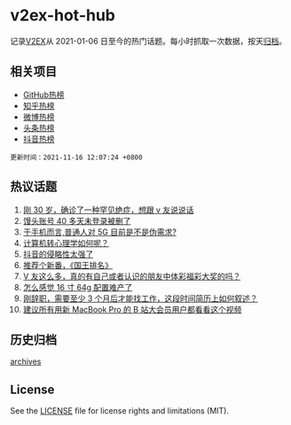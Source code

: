 # v2ex-hot-hub

 记录[V2EX](https://www.v2ex.com/)从 2021-01-06 日至今的热门话题。每小时抓取一次数据，按天[归档](archives)。
 
 ## 相关项目

- [GitHub热榜](https://github.com/lonnyzhang423/github-hot-hub)
- [知乎热榜](https://github.com/lonnyzhang423/zhihu-hot-hub)
- [微博热榜](https://github.com/lonnyzhang423/weibo-hot-hub)
- [头条热榜](https://github.com/lonnyzhang423/toutiao-hot-hub)
- [抖音热榜](https://github.com/lonnyzhang423/douyin-hot-hub)


 `更新时间：2021-11-16 12:07:24 +0800`

## 热议话题

1. [刚 30 岁，确诊了一种罕见绝症，想跟 v 友说说话](https://www.v2ex.com/t/815528)
1. [馒头账号 40 多天未登录被删了](https://www.v2ex.com/t/815556)
1. [于手机而言,普通人对 5G 目前是不是伪需求?](https://www.v2ex.com/t/815490)
1. [计算机转心理学如何呢？](https://www.v2ex.com/t/815516)
1. [抖音的侵略性太强了](https://www.v2ex.com/t/815522)
1. [推荐个新番，《国王排名》](https://www.v2ex.com/t/815499)
1. [V 友这么多，真的有自己或者认识的朋友中体彩福彩大奖的吗？](https://www.v2ex.com/t/815685)
1. [怎么感觉 16 寸 64g 配置难产了](https://www.v2ex.com/t/815514)
1. [刚辞职，需要至少 3 个月后才能找工作，这段时间简历上如何叙述？](https://www.v2ex.com/t/815638)
1. [建议所有用新 MacBook Pro 的 B 站大会员用户都看看这个视频](https://www.v2ex.com/t/815582)

## 历史归档

[archives](archives)

## License

See the [LICENSE](LICENSE) file for license rights and limitations (MIT).
